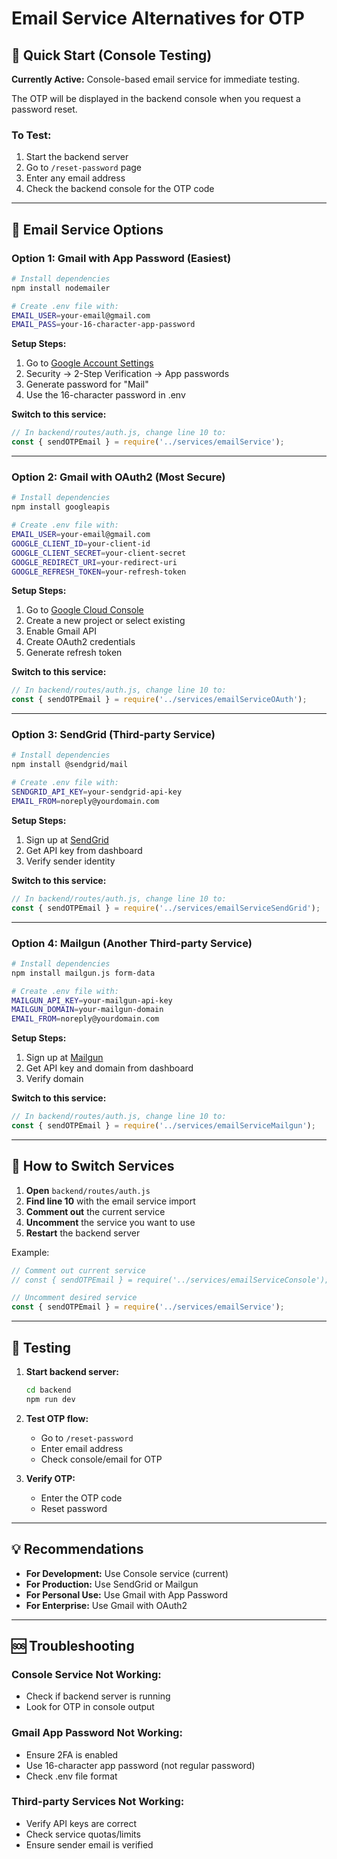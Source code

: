 # Email Service Alternatives for OTP

## 🚀 **Quick Start (Console Testing)**

**Currently Active:** Console-based email service for immediate testing.

The OTP will be displayed in the backend console when you request a password reset.

### To Test:
1. Start the backend server
2. Go to `/reset-password` page
3. Enter any email address
4. Check the backend console for the OTP code

---

## 📧 **Email Service Options**

### **Option 1: Gmail with App Password (Easiest)**
```bash
# Install dependencies
npm install nodemailer

# Create .env file with:
EMAIL_USER=your-email@gmail.com
EMAIL_PASS=your-16-character-app-password
```

**Setup Steps:**
1. Go to [Google Account Settings](https://myaccount.google.com/)
2. Security → 2-Step Verification → App passwords
3. Generate password for "Mail"
4. Use the 16-character password in .env

**Switch to this service:**
```javascript
// In backend/routes/auth.js, change line 10 to:
const { sendOTPEmail } = require('../services/emailService');
```

---

### **Option 2: Gmail with OAuth2 (Most Secure)**
```bash
# Install dependencies
npm install googleapis

# Create .env file with:
EMAIL_USER=your-email@gmail.com
GOOGLE_CLIENT_ID=your-client-id
GOOGLE_CLIENT_SECRET=your-client-secret
GOOGLE_REDIRECT_URI=your-redirect-uri
GOOGLE_REFRESH_TOKEN=your-refresh-token
```

**Setup Steps:**
1. Go to [Google Cloud Console](https://console.cloud.google.com/)
2. Create a new project or select existing
3. Enable Gmail API
4. Create OAuth2 credentials
5. Generate refresh token

**Switch to this service:**
```javascript
// In backend/routes/auth.js, change line 10 to:
const { sendOTPEmail } = require('../services/emailServiceOAuth');
```

---

### **Option 3: SendGrid (Third-party Service)**
```bash
# Install dependencies
npm install @sendgrid/mail

# Create .env file with:
SENDGRID_API_KEY=your-sendgrid-api-key
EMAIL_FROM=noreply@yourdomain.com
```

**Setup Steps:**
1. Sign up at [SendGrid](https://sendgrid.com/)
2. Get API key from dashboard
3. Verify sender identity

**Switch to this service:**
```javascript
// In backend/routes/auth.js, change line 10 to:
const { sendOTPEmail } = require('../services/emailServiceSendGrid');
```

---

### **Option 4: Mailgun (Another Third-party Service)**
```bash
# Install dependencies
npm install mailgun.js form-data

# Create .env file with:
MAILGUN_API_KEY=your-mailgun-api-key
MAILGUN_DOMAIN=your-mailgun-domain
EMAIL_FROM=noreply@yourdomain.com
```

**Setup Steps:**
1. Sign up at [Mailgun](https://www.mailgun.com/)
2. Get API key and domain from dashboard
3. Verify domain

**Switch to this service:**
```javascript
// In backend/routes/auth.js, change line 10 to:
const { sendOTPEmail } = require('../services/emailServiceMailgun');
```

---

## 🔄 **How to Switch Services**

1. **Open** `backend/routes/auth.js`
2. **Find line 10** with the email service import
3. **Comment out** the current service
4. **Uncomment** the service you want to use
5. **Restart** the backend server

Example:
```javascript
// Comment out current service
// const { sendOTPEmail } = require('../services/emailServiceConsole');

// Uncomment desired service
const { sendOTPEmail } = require('../services/emailService');
```

---

## 🧪 **Testing**

1. **Start backend server:**
   ```bash
   cd backend
   npm run dev
   ```

2. **Test OTP flow:**
   - Go to `/reset-password`
   - Enter email address
   - Check console/email for OTP

3. **Verify OTP:**
   - Enter the OTP code
   - Reset password

---

## 💡 **Recommendations**

- **For Development:** Use Console service (current)
- **For Production:** Use SendGrid or Mailgun
- **For Personal Use:** Use Gmail with App Password
- **For Enterprise:** Use Gmail with OAuth2

---

## 🆘 **Troubleshooting**

### Console Service Not Working:
- Check if backend server is running
- Look for OTP in console output

### Gmail App Password Not Working:
- Ensure 2FA is enabled
- Use 16-character app password (not regular password)
- Check .env file format

### Third-party Services Not Working:
- Verify API keys are correct
- Check service quotas/limits
- Ensure sender email is verified
